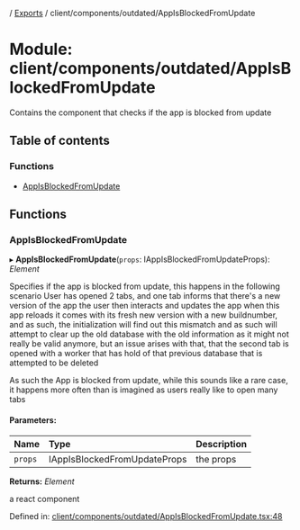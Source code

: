 [](../README.md) / [Exports](../modules.md) / client/components/outdated/AppIsBlockedFromUpdate

# Module: client/components/outdated/AppIsBlockedFromUpdate

Contains the component that checks if the app is blocked from update

## Table of contents

### Functions

- [AppIsBlockedFromUpdate](client_components_outdated_appisblockedfromupdate.md#appisblockedfromupdate)

## Functions

### AppIsBlockedFromUpdate

▸ **AppIsBlockedFromUpdate**(`props`: IAppIsBlockedFromUpdateProps): *Element*

Specifies if the app is blocked from update, this happens in the following scenario
User has opened 2 tabs, and one tab informs that there's a new version of the app the user then interacts and updates the app
when this app reloads it comes with its fresh new version with a new buildnumber, and as such, the initialization
will find out this mismatch and as such will attempt to clear up the old database with the old information as it might
not really be valid anymore, but an issue arises with that, that the second tab is opened with a worker that has hold
of that previous database that is attempted to be deleted

As such the App is blocked from update, while this sounds like a rare case, it happens more often than is
imagined as users really like to open many tabs

#### Parameters:

Name | Type | Description |
:------ | :------ | :------ |
`props` | IAppIsBlockedFromUpdateProps | the props   |

**Returns:** *Element*

a react component

Defined in: [client/components/outdated/AppIsBlockedFromUpdate.tsx:48](https://github.com/onzag/itemize/blob/3efa2a4a/client/components/outdated/AppIsBlockedFromUpdate.tsx#L48)
